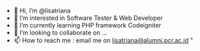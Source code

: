 - 👋 Hi, I’m @lisatriana
- 👀 I’m interested in Software Tester & Web Developer
- 🌱 I’m currently learning PHP framework Codeigniter
- 💞️ I’m looking to collaborate on ...
- 📫 How to reach me : email me on lisatriana@alumni.pcr.ac.id                                               "

<!---
lisatriana/lisatriana is a ✨ special ✨ repository because its `README.md` (this file) appears on your GitHub profile.
You can click the Preview link to take a look at your changes.
--->
